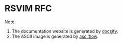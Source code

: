 # RSVIM RFC

Note:

1. The documentation website is generated by [docsify](https://docsify.js.org/#/).
2. The ASCII image is generated by [asciiflow](https://asciiflow.com/#/).
